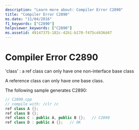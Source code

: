 ```yaml
---
description: "Learn more about: Compiler Error C2890"
title: "Compiler Error C2890"
ms.date: "11/04/2016"
f1_keywords: ["C2890"]
helpviewer_keywords: ["C2890"]
ms.assetid: 49147375-182c-42b1-b170-f475cd436d47
---
```

# Compiler Error C2890

'class' : a ref class can only have one non-interface base class

A reference class can only have one base class.

The following sample generates C2890:

```cpp
// C2890.cpp
// compile with: /clr /c
ref class A {};
ref class B {};
ref class C : public A, public B {};   // C2890
ref class D : public A {};   // OK
```

